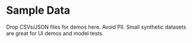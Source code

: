 # Sample Data

Drop CSVs/JSON files for demos here. Avoid PII. Small synthetic datasets are great for UI demos and model tests.
